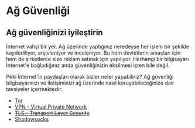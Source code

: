 # Ağ Güvenliği

## Ağ güvenliğinizi iyileştirin

İnternet vahşi bir yer. Ağ üzerinde yaptığınız neredeyse her işlem bir şekilde kaydediliyor, arşivleniyor ve inceleniyor. Bu hem devletlerin amaçları için hem de şirketlerce size reklam satmak için yapılıyor. Herhangi bir bilgisayarı İnternet'e bağladığınız anda güvenliğinizin eksilmesi işten bile değil.

Peki İnternet'in paydaşları olarak bizler neler yapabiliriz? Ağ güvenliği bilgisayarınızı ve iletişiminizi ağ üzerinde nasıl koruyabileceğinize dair tavsiyeler içermektedir.

* [Tor](tor.md)
* [VPN - Virtual Private Network](vpn.md)
* ~~[TLS - Transport Layer Security](tls.md)~~
* [Shadowsocks](shadow.md)
